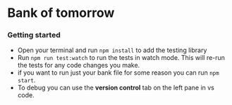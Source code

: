 # Bank of tomorrow

### Getting started

- Open your terminal and run `npm install` to add the testing library
- Run `npm run test:watch` to run the tests in watch mode. This will re-run the tests for any code changes you make.
- if you want to run just your bank file for some reason you can run `npm start`.
- To debug you can use the **version control** tab on the left pane in vs code.

